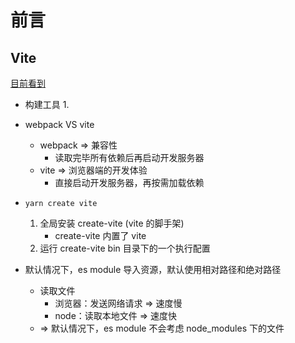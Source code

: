 # 前言

## Vite

[目前看到](https://www.bilibili.com/video/BV1GN4y1M7P5?p=2&vd_source=2f73c9264b81c60fa4eca969f99c0f9c)

- 构建工具
  1.
- webpack VS vite
  - webpack => 兼容性
    - 读取完毕所有依赖后再启动开发服务器
  - vite => 浏览器端的开发体验
    - 直接启动开发服务器，再按需加载依赖
- `yarn create vite`

  1. 全局安装 create-vite (vite 的脚手架)
     - create-vite 内置了 vite
  2. 运行 create-vite bin 目录下的一个执行配置

- 默认情况下，es module 导入资源，默认使用相对路径和绝对路径
  - 读取文件
    - 浏览器：发送网络请求 => 速度慢
    - node：读取本地文件 => 速度快
  - => 默认情况下，es module 不会考虑 node_modules 下的文件
